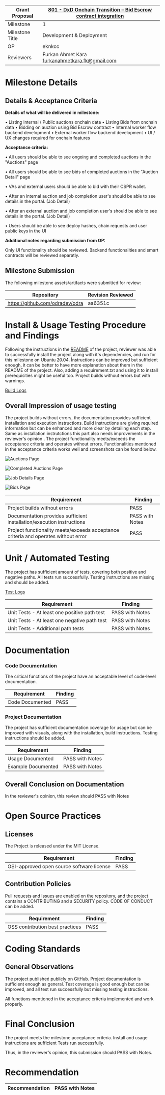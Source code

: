 Grant Proposal | [801 - DxD Onchain Transition – Bid Escrow contract integration](https://portal.devxdao.com/public-proposals/801)
------------ | -------------
Milestone | 1
Milestone Title | Development & Deployment
OP | eknkcc
Reviewers | Furkan Ahmet Kara <furkanahmetkara.fk@gmail.com>

# Milestone Details

## Details & Acceptance Criteria

**Details of what will be delivered in milestone:**

• Listing Internal / Public auctions onchain data
    • Listing Bids from onchain data
    • Bidding on auction using Bid Escrow contract
    • Internal worker flow backend development
    • External worker flow backend development
    • UI / UX changes required for onchain features

**Acceptance criteria:**

• All users should be able to see ongoing and completed auctions in the "Auctions" page

• All users should be able to see bids of completed auctions in the "Auction Detail" page

• VAs and external users should be able to bid with their CSPR wallet.

• After an internal auction and job completion user's should be able to see details in the portal. (Job Detail)

• After an external auction and job completion user's should be able to see details in the portal. (Job Detail)

• Users should be able to see deploy hashes, chain requests and user public keys in the UI

**Additional notes regarding submission from OP:**

Only UI functionality should be reviewed. Backend functionalities and smart contracts will be reviewed separatly.

## Milestone Submission

The following milestone assets/artifacts were submitted for review:

Repository | Revision Reviewed
------------ | -------------
https://github.com/odradev/odra | aa6351c

# Install & Usage Testing Procedure and Findings

Following the instructions in the [README](https://github.com/furkanahmetk/crdao-frontend) of the project, reviewer was able to successfully install the project along with it's dependencies, and run for this milestone on Ubuntu 20.04. İnstructions can be improved but sufficient enough, it can be better to have more explanation about them in the README of the project. Also, adding a requirement.txt and using it to install prerequisities might be useful too. Project builds without errors but with warnings.

[Build Logs](assets/dotnetbuild.md)

## Overall Impression of usage testing

The project builds without errors, the documentation provides sufficient installation and execution instructions. Build instructions are giving required information but can be enhanced and more clear by detailing each step. Same as installation instrutctions this part also needs improvements in the reviewer's opinion . The project functionality meets/exceeds the acceptance criteria and operates without errors. Functionalities mentioned in the acceptance criteria works well and screenshots can be found below.


![Auctions Page](assets/auctions.png)


![Completed Auctions Page](assets/completedauctions.png)


![Job Details Page](assets/jobdetails.png)


![Bids Page](assets/bids.png)


Requirement | Finding
------------ | -------------
Project builds without errors | PASS
Documentation provides sufficient installation/execution instructions | PASS with Notes
Project functionality meets/exceeds acceptance criteria and operates without error | PASS

# Unit / Automated Testing

The project has sufficient amount of tests, covering both positive and negative paths. All tests run successfully. Testing instructions are missing and should be added.

[Test Logs](assets/dotnettest.md)

Requirement | Finding
------------ | -------------
Unit Tests - At least one positive path test | PASS with Notes
Unit Tests - At least one negative path test | PASS with Notes 
Unit Tests - Additional path tests | PASS with Notes

# Documentation

### Code Documentation

The critical functions of the project have an acceptable level of code-level documentation.

Requirement | Finding
------------ | -------------
Code Documented | PASS

### Project Documentation

The project has sufficient documentation coverage for usage but can be improved with visuals, along with the installation, build instructions. Testing instructions should be added.

Requirement | Finding
------------ | -------------
Usage Documented | PASS with Notes
Example Documented | PASS with Notes

## Overall Conclusion on Documentation

In the reviewer's opinion, this review should PASS with Notes

# Open Source Practices

## Licenses

The Project is released under the MIT License.

Requirement | Finding
------------ | -------------
OSI-approved open source software license | PASS

## Contribution Policies

Pull requests and Issues are enabled on the repository, and the project contains a CONTRIBUTING and a SECURITY policy. CODE OF CONDUCT can be added.

Requirement | Finding
------------ | -------------
OSS contribution best practices | PASS

# Coding Standards

## General Observations

The project published publicly on GitHub. Project documentation is sufficient enough as general. Test coverage is good enough but can be improved, and all test run successfully but missing testing instructions.

All functions mentioned in the acceptance criteria implemented and work properly.

# Final Conclusion

The project meets the milestone acceptance criteria. Install and usage instructions are sufficient  Tests run successfully.

Thus, in the reviewer's opinion, this submission should PASS with Notes.

# Recommendation

Recommendation | PASS with Notes
------------ | -------------
